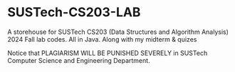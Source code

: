 # SUSTech-CS203-LAB
A storehouse for SUSTech CS203 (Data Structures and Algorithm Analysis) 2024 Fall lab codes. All in Java. Along with my midterm & quizes

Notice that PLAGIARISM WILL BE PUNISHED SEVERELY in SUSTech Computer Science and Engineering Department.
